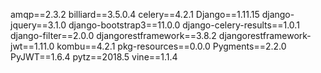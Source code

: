 amqp==2.3.2
billiard==3.5.0.4
celery==4.2.1
Django==1.11.15
django-jquery==3.1.0
django-bootstrap3==11.0.0
django-celery-results==1.0.1
django-filter==2.0.0
djangorestframework==3.8.2
djangorestframework-jwt==1.11.0
kombu==4.2.1
pkg-resources==0.0.0
Pygments==2.2.0
PyJWT==1.6.4
pytz==2018.5
vine==1.1.4
